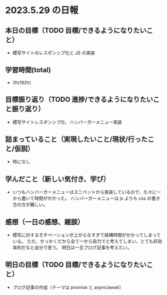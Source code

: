 # 2023.5.29 の日報

## 本日の目標（TODO 目標/できるようになりたいこと）

- 模写サイトのレスポンシブ化と JS の実装

## 学習時間(total)

- 2h(192h)

## 目標振り返り（TODO 進捗/できるようになりたいこと振り返り）

- 模写サイトレスポンシブ化、ハンバーガーメニュー実装

## 詰まっていること（実現したいこと/現状/行ったこと/仮説）

- 特になし

## 学んだこと（新しい気付き、学び）

- いつもハンバーガーメニューはスニペットから実装しているので、久々に一から書いて時間がかかった。
  ハンバーガーメニューは js よりも css の書き方の方が難しい。

## 感想（一日の感想、雑談）

- 模写に対するモチベーションが上がらなすぎて結構時間がかかってしまっている。
  ただ、せっかくだから全て一から自力でと考えてしまい、とても非効率的だなと自分で思う。
  明日は一旦ブログ記事を考えたい。

## 明日の目標（TODO 目標/できるようになりたいこと）

- ブログ記事の作成（テーマは promise と async/await）
